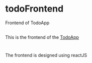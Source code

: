 # todoFrontend

Frontend of TodoApp

##

This is the frontend of the <a href="https://github.com/aminubarade/todo">TodoApp</a>

#

The frontend is designed using reactJS
